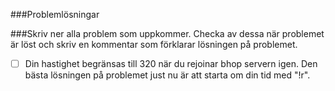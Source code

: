 ###Problemlösningar

###Skriv ner alla problem som uppkommer. Checka av dessa när problemet är löst och skriv en kommentar som förklarar lösningen på problemet.



- [ ] Din hastighet begränsas till 320 när du rejoinar bhop servern igen. Den bästa lösningen på problemet just nu är att starta om din tid med "!r".
